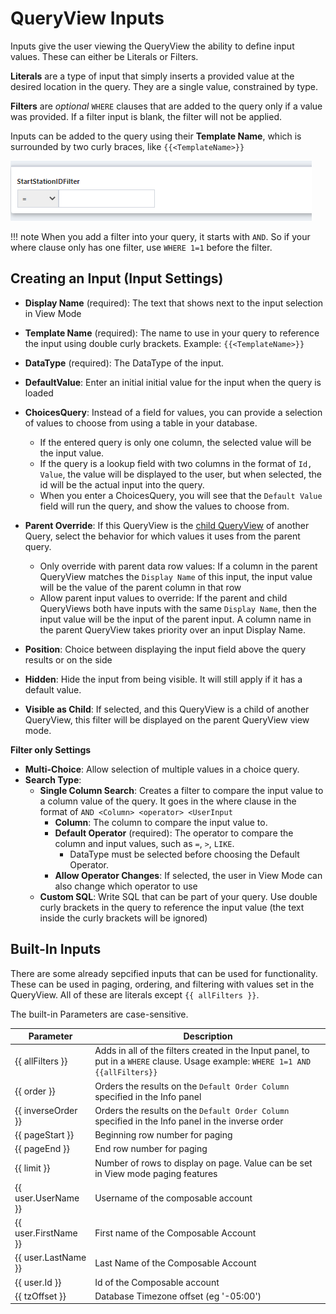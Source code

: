 # QueryView Inputs

Inputs give the user viewing the QueryView the ability to define input values. These can either be Literals or Filters.

**Literals** are a type of input that simply inserts a provided value at the desired location in the query. They are a single value, constrained by type.

**Filters** are *optional* `WHERE` clauses that are added to the query only if a value was provided. If a filter input is blank, the filter will not be applied.

Inputs can be added to the query using their **Template Name**, which is surrounded by two curly braces, like `{{<TemplateName>}}`

![QueryView Input Field](img/InputFilter.png)

!!! note
    When you add a filter into your query, it starts with `AND`. So if your where clause only has one filter, use `WHERE 1=1` before the filter.

## Creating an Input (Input Settings)

- **Display Name** (required): The text that shows next to the input selection in View Mode
- **Template Name**  (required): The name to use in your query to reference the input using double curly brackets. Example: `{{<TemplateName>}}`
- **DataType** (required): The DataType of the input.
- **DefaultValue**: Enter an initial initial value for the input when the query is loaded
- **ChoicesQuery**: Instead of a field for values, you can provide a selection of values to choose from using a table in your database. 
  - If the entered query is only one column, the selected value will be the input value.
  - If the query is a lookup field with two columns in the format of `Id, Value`, the value will be displayed to the user, but when selected, the id will be the actual input into the query.
  - When you enter a ChoicesQuery, you will see that the `Default Value` field will run the query, and show the values to choose from.
- **Parent Override**: If this QueryView is the [child QueryView](./ChildrenQueries.md) of another Query, select the behavior for which values it uses from the parent query.
  - Only override with parent data row values: If a column in the parent QueryView matches the `Display Name` of this input, the input value will be the value of the parent column in that row
  - Allow parent input values to override: If the parent and child QueryViews both have inputs with the same `Display Name`, then the input value will be the input of the parent input. A column name in the parent QueryView takes priority over an input Display Name.

- **Position**: Choice between displaying the input field above the query results or on the side
- **Hidden**: Hide the input from being visible. It will still apply if it has a default value.
- **Visible as Child**: If selected, and this QueryView is a child of another QueryView, this filter will be displayed on the parent QueryView view mode.

**Filter only Settings**

- **Multi-Choice**: Allow selection of multiple values in a choice query.
- **Search Type**:
  - **Single Column Search**: Creates a filter to compare the input value to a column value of the query. It goes in the where clause in the format of `AND <Column> <operator> <UserInput`
    - **Column**: The column to compare the input value to.
    - **Default Operator** (required): The operator to compare the column and input values, such as `=`, `>`, `LIKE`.
      - DataType must be selected before choosing the Default Operator.
    - **Allow Operator Changes**: If selected, the user in View Mode can also change which operator to use
  - **Custom SQL**: Write SQL that can be part of your query. Use double curly brackets in the query to reference the input value (the text inside the curly brackets will be ignored)

## Built-In Inputs

There are some already sepcified inputs that can be used for functionality. These can be used in paging, ordering, and filtering with values set in the QueryView. All of these are literals except `{{ allFilters }}`.

The built-in Parameters are case-sensitive.

| Parameter            | Description                                                  |
| -------------------- | ------------------------------------------------------------ |
| {{ allFilters }}     | Adds  in all of the filters created in the Input panel, to put in a `WHERE` clause. Usage example: `WHERE 1=1 AND {{allFilters}}` |
| {{ order }}          | Orders the results on the `Default Order Column` specified in the Info panel |
| {{ inverseOrder }}   | Orders the results on the `Default Order Column` specified in the Info panel in the inverse order |
| {{ pageStart }}      | Beginning row number for paging                              |
| {{ pageEnd }}        | End row number for paging                                    |
| {{ limit }}          | Number of rows to display on page. Value can be set in View mode paging features |
| {{ user.UserName }}  | Username of the composable account                           |
| {{ user.FirstName }} | First name of the Composable Account                         |
| {{ user.LastName }}  | Last Name of the Composable Account                          |
| {{ user.Id }}        | Id of the Composable account                                 |
| {{ tzOffset }}       | Database Timezone offset (eg '-05:00')                       |

